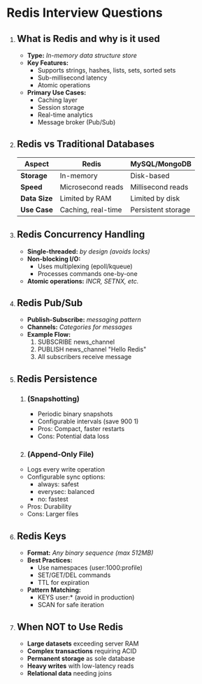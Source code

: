 # Redis Interview Questions

1. ## **What is Redis and why is it used**

   - **Type:** _In-memory data structure store_
   - **Key Features:**
     - Supports strings, hashes, lists, sets, sorted sets
     - Sub-millisecond latency
     - Atomic operations
   - **Primary Use Cases:**
     - Caching layer
     - Session storage
     - Real-time analytics
     - Message broker (Pub/Sub)

2. ## **Redis vs Traditional Databases**

   | Aspect        | Redis              | MySQL/MongoDB      |
   | ------------- | ------------------ | ------------------ |
   | **Storage**   | In-memory          | Disk-based         |
   | **Speed**     | Microsecond reads  | Millisecond reads  |
   | **Data Size** | Limited by RAM     | Limited by disk    |
   | **Use Case**  | Caching, real-time | Persistent storage |

3. ## **Redis Concurrency Handling**

   - **Single-threaded:** _by design (avoids locks)_
   - **Non-blocking I/O:**
     - Uses multiplexing (epoll/kqueue)
     - Processes commands one-by-one
   - **Atomic operations:** _INCR, SETNX, etc._

4. ## **Redis Pub/Sub**

   - **Publish-Subscribe:** _messaging pattern_
   - **Channels:** _Categories for messages_
   - **Example Flow:**
     1. SUBSCRIBE news_channel
     2. PUBLISH news_channel "Hello Redis"
     3. All subscribers receive message

5. ## **Redis Persistence**

   1. ### **(Snapshotting)**

      - Periodic binary snapshots
      - Configurable intervals (save 900 1)
      - Pros: Compact, faster restarts
      - Cons: Potential data loss

   2. ### **(Append-Only File)**

   - Logs every write operation
   - Configurable sync options:
     - always: safest
     - everysec: balanced
     - no: fastest
   - Pros: Durability
   - Cons: Larger files

6. ## **Redis Keys**

   - **Format:** _Any binary sequence (max 512MB)_
   - **Best Practices:**
     - Use namespaces (user:1000:profile)
     - SET/GET/DEL commands
     - TTL for expiration
   - **Pattern Matching:**
     - KEYS user:\* (avoid in production)
     - SCAN for safe iteration

7. ## **When NOT to Use Redis**

   - **Large datasets** exceeding server RAM
   - **Complex transactions** requiring ACID
   - **Permanent storage** as sole database
   - **Heavy writes** with low-latency reads
   - **Relational data** needing joins
